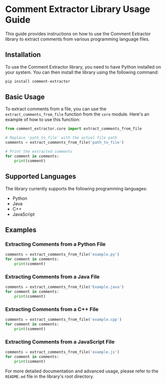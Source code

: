 # Comment Extractor Library Usage Guide

This guide provides instructions on how to use the Comment Extractor library to extract comments from various programming language files.

## Installation

To use the Comment Extractor library, you need to have Python installed on your system. You can then install the library using the following command:

```bash
pip install comment-extractor
```

## Basic Usage

To extract comments from a file, you can use the `extract_comments_from_file` function from the `core` module. Here's an example of how to use this function:

```python
from comment_extractor.core import extract_comments_from_file

# Replace 'path_to_file' with the actual file path
comments = extract_comments_from_file('path_to_file')

# Print the extracted comments
for comment in comments:
    print(comment)
```

## Supported Languages

The library currently supports the following programming languages:
- Python
- Java
- C++
- JavaScript

## Examples

### Extracting Comments from a Python File

```python
comments = extract_comments_from_file('example.py')
for comment in comments:
    print(comment)
```

### Extracting Comments from a Java File

```python
comments = extract_comments_from_file('Example.java')
for comment in comments:
    print(comment)
```

### Extracting Comments from a C++ File

```python
comments = extract_comments_from_file('example.cpp')
for comment in comments:
    print(comment)
```

### Extracting Comments from a JavaScript File

```python
comments = extract_comments_from_file('example.js')
for comment in comments:
    print(comment)
```

For more detailed documentation and advanced usage, please refer to the `README.md` file in the library's root directory.
